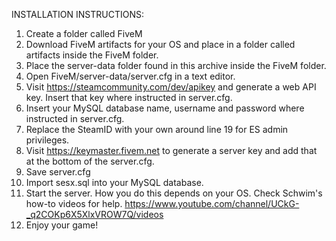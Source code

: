 INSTALLATION INSTRUCTIONS:

1)  Create a folder called FiveM
2)  Download FiveM artifacts for your OS and place in a folder called artifacts inside the FiveM folder.
3)  Place the server-data folder found in this archive inside the FiveM folder.
4)  Open FiveM/server-data/server.cfg in a text editor.
5)  Visit https://steamcommunity.com/dev/apikey and generate a web API key.  Insert that key where instructed in server.cfg.
6)  Insert your MySQL database name, username and password where instructed in server.cfg.
7)  Replace the SteamID with your own around line 19 for ES admin privileges.
8)  Visit https://keymaster.fivem.net to generate a server key and add that at the bottom of the server.cfg.
9)  Save server.cfg
10) Import sesx.sql into your MySQL database.
11) Start the server.  How you do this depends on your OS. Check Schwim's how-to videos for help. https://www.youtube.com/channel/UCkG-_q2COKp6X5XlxVROW7Q/videos
12) Enjoy your game!
